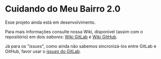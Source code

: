 # Cuidando do Meu Bairro 2.0

Esse projeto ainda está em desenvolvimento.

Para mais informações consulte nossa Wiki, disponível (assim com o repositório) em dois *sabores*: [Wiki GitLab](https://gitlab.com/ok-br/cuidando2/wikis/home) e [Wiki GitHub](https://github.com/okfn-brasil/cuidando2/wiki).

Já para os "*issues*", como ainda não sabemos sincronizá-los entre GitLab e GitHub, favor usar o [*issues* do GitLab](https://gitlab.com/ok-br/cuidando2/issues).
